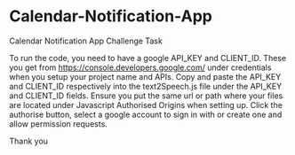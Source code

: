 # Calendar-Notification-App
Calendar Notification App Challenge Task

To run the code, you need to have a google API_KEY and CLIENT_ID. These you get from https://console.developers.google.com/ under credentials when you setup your project name and APIs.
Copy and paste the API_KEY and CLIENT_ID respectively into the text2Speech.js file under the API_KEY and CLIENT_ID fields.
Ensure you put the same url or path where your files are located under Javascript Authorised Origins when setting up.
Click the authorise button, select a google account to sign in with or create one and allow permission requests.

Thank you
